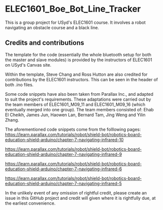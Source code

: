 # ELEC1601_Boe_Bot_Line_Tracker
This is a group project for USyd's ELEC1601 course. It involves a robot navigating an obstacle course and a black line. 

## Credits and contributions
The template for the code (essentially the whole bluetooth setup for both the master and slave modules) is provided by the instructors of ELEC1601 on USyd's Canvas site.

Within the template, Steve Chang and Ross Hutton are also credited for contributions by the ELEC1601 instructors. This can be seen in the header of both .ino files. 

Some code snippets have also been taken from Parallax Inc., and adapted to suit the project's requirements. These adaptations were carried out by the team members of ELEC1601_M09_11 and ELEC1601_M09_16 (which eventually merged into one group). The team members consisted of: Ehab El Cheikh, James Jun, Haowen Lan, Bernard Tam, Jing Weng and Yilin Zhang. 

The aforementioned code snippets come from the folllowing pages:
https://learn.parallax.com/tutorials/robot/shield-bot/robotics-board-education-shield-arduino/chapter-7-navigating-infrared-10

https://learn.parallax.com/tutorials/robot/shield-bot/robotics-board-education-shield-arduino/chapter-7-navigating-infrared-9

https://learn.parallax.com/tutorials/robot/shield-bot/robotics-board-education-shield-arduino/chapter-7-navigating-infrared-6 

https://learn.parallax.com/tutorials/robot/shield-bot/robotics-board-education-shield-arduino/chapter-7-navigating-infrared-5


In the unlikely event of any omission of rightful credit, please create an issue in this GitHub project and credit will given where it is rightfully due, at the earliest convenience. 
